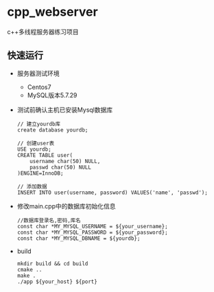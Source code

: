 # cpp_webserver
c++多线程服务器练习项目

## 快速运行

- 服务器测试环境

  - Centos7
  - MySQL版本5.7.29

- 测试前确认主机已安装Mysql数据库

  ```
  // 建立yourdb库
  create database yourdb;
  
  // 创建user表
  USE yourdb;
  CREATE TABLE user(
      username char(50) NULL,
      passwd char(50) NULL
  )ENGINE=InnoDB;
  
  // 添加数据
  INSERT INTO user(username, password) VALUES('name', 'passwd');
  ```

- 修改main.cpp中的数据库初始化信息

  ```
  //数据库登录名,密码,库名
  const char *MY_MYSQL_USERNAME = ${your_username};
  const char *MY_MYSQL_PASSWORD = ${your_password};
  const char *MY_MYSQL_DBNAME = ${yourdb};
  ```

- build

  ```
  mkdir build && cd build
  cmake ..
  make .
  ./app ${your_host} ${port}
  ```

  
